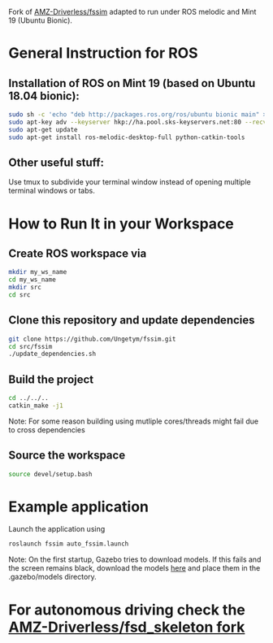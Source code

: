 Fork of [AMZ-Driverless/fssim](https://github.com/AMZ-Driverless/fssim) adapted to run under ROS melodic and Mint 19 (Ubuntu Bionic).

# General Instruction for ROS

## Installation of ROS on Mint 19 (based on Ubuntu 18.04 bionic):

```bash
sudo sh -c 'echo "deb http://packages.ros.org/ros/ubuntu bionic main" > /etc/apt/sources.list.d/ros-latest.list'
sudo apt-key adv --keyserver hkp://ha.pool.sks-keyservers.net:80 --recv-key 421C365BD9FF1F717815A3895523BAEEB01FA116
sudo apt-get update
sudo apt-get install ros-melodic-desktop-full python-catkin-tools
```

## Other useful stuff:
Use tmux to subdivide your terminal window instead of opening multiple terminal windows or tabs.

# How to Run It in your Workspace
## Create ROS workspace via
```bash
mkdir my_ws_name
cd my_ws_name
mkdir src
cd src
```
## Clone this repository and update dependencies
```bash
git clone https://github.com/Ungetym/fssim.git
cd src/fssim
./update_dependencies.sh
```
## Build the project
```bash
cd ../../..
catkin_make -j1
```
Note: For some reason building using mutliple cores/threads might fail due to cross dependencies
## Source the workspace
```bash
source devel/setup.bash
```
# Example application
Launch the application using
```bash
roslaunch fssim auto_fssim.launch
```
Note: On the first startup, Gazebo tries to download models. If this fails and the screen remains black, download the models [here](https://bitbucket.org/osrf/gazebo_models) and place them in the .gazebo/models directory.

# For autonomous driving check the [AMZ-Driverless/fsd_skeleton fork](https://github.com/Ungetym/fsd_skeleton)
